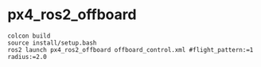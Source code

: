 # px4_ros2_offboard

```
colcon build
source install/setup.bash
ros2 launch px4_ros2_offboard offboard_control.xml #flight_pattern:=1 radius:=2.0
```